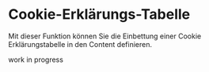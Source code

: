 # Cookie-Erklärungs-Tabelle

Mit dieser Funktion können Sie die Einbettung einer Cookie Erklärungstabelle in den Content definieren.



work in progress